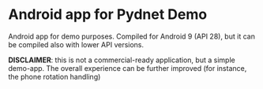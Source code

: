 # Android app for Pydnet Demo

Android app for demo purposes.
Compiled for Android 9 (API 28), but it can be compiled also with lower API versions.

**DISCLAIMER**: this is not a commercial-ready application, but a simple demo-app. 
The overall experience can be further improved (for instance, the phone rotation handling)